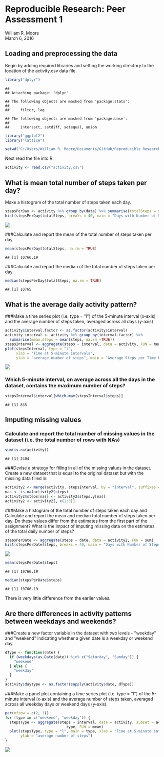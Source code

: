 # Reproducible Research: Peer Assessment 1
William R. Moore  
March 6, 2016  


## Loading and preprocessing the data
Begin by adding required libraries and setting the working directory to the location of the activity.csv data file.


```r
library("dplyr")
```

```
## 
## Attaching package: 'dplyr'
```

```
## The following objects are masked from 'package:stats':
## 
##     filter, lag
```

```
## The following objects are masked from 'package:base':
## 
##     intersect, setdiff, setequal, union
```

```r
library("ggplot2")
library("lattice")

setwd("C:/Users/William R. Moore/Documents/GitHub/Reproducible Research/RepData_PeerAssessment1")
```
Next read the file into R.


```r
activity <- read.csv("activity.csv")
```


## What is mean total number of steps taken per day?

Make a histogram of the total number of steps taken each day.


```r
stepsPerDay <- activity %>% group_by(date) %>% summarise(totalSteps = sum(steps))
hist(stepsPerDay$totalSteps, breaks = 40, main = "Days with Number of Steps", xlab = "number of steps", ylab = "days", col = "Blue")
```

![](PA1_template_files/figure-html/unnamed-chunk-3-1.png)

###Calculate and report the mean of the total number of steps taken per day

```r
mean(stepsPerDay$totalSteps, na.rm = TRUE)
```

```
## [1] 10766.19
```
###Calculate and report the median of the total number of steps taken per day

```r
median(stepsPerDay$totalSteps, na.rm = TRUE)
```

```
## [1] 10765
```



## What is the average daily activity pattern?
###Make a time series plot (i.e. type = "l") of the 5-minute interval (x-axis) and the average number of steps taken, averaged across all days (y-axis)

```r
activity$interval.factor <- as.factor(activity$interval)
activity_interval <- activity %>% group_by(interval.factor) %>% 
  summarise(mean.steps = mean(steps, na.rm =TRUE))
stepsInterval <- aggregate(steps ~ interval, data = activity, FUN = mean)
plot(stepsInterval, type = "l", 
     xlab = "Time at 5-minute intervals", 
     ylab = "average number of steps", main = "Average Steps per Time Each Day")
```

![](PA1_template_files/figure-html/unnamed-chunk-6-1.png)

### Which 5-minute interval, on average across all the days in the dataset, contains the maximum number of steps?


```r
stepsInterval$interval[which.max(stepsInterval$steps)]
```

```
## [1] 835
```


## Imputing missing values
### Calculate and report the total number of missing values in the dataset (i.e. the total number of rows with NAs)


```r
sum(is.na(activity))
```

```
## [1] 2304
```
###Devise a strategy for filling in all of the missing values in the dataset. Create a new dataset that is equal to the original dataset but with the missing data filled in.

```r
activity2 <- merge(activity, stepsInterval, by = "interval", suffixes = c("",".y"))
nas <- is.na(activity2$steps)
activity2$steps[nas] <- activity2$steps.y[nas]
activity2 <- activity2[, c(1:3)]
```
###Make a histogram of the total number of steps taken each day and Calculate and report the mean and median total number of steps taken per day. Do these values differ from the estimates from the first part of the assignment? What is the impact of imputing missing data on the estimates of the total daily number of steps?

```r
stepsPerDate <- aggregate(steps ~ date, data = activity2, FUN = sum)
hist(stepsPerDate$steps, breaks = 40, main = "Days with Number of Steps - NAs removed", xlab = "number of steps", ylab = "days", col = "Blue")
```

![](PA1_template_files/figure-html/unnamed-chunk-10-1.png)

```r
mean(stepsPerDate$steps)
```

```
## [1] 10766.19
```

```r
median(stepsPerDate$steps)
```

```
## [1] 10766.19
```
There is very little difference from the earlier values.
## Are there differences in activity patterns between weekdays and weekends?
###Create a new factor variable in the dataset with two levels - "weekday" and "weekend" indicating whether a given date is a weekday or weekend day.

```r
dType <- function(date) {
  if (weekdays(as.Date(date)) %in% c("Saturday", "Sunday")) {
    "weekend"
  } else {
    "weekday"
  }
}
activity$daytype <- as.factor(sapply(activity$date, dType))
```
###Make a panel plot containing a time series plot (i.e. type = "l") of the 5-minute interval (x-axis) and the average number of steps taken, averaged across all weekday days or weekend days (y-axis).

```r
par(mfrow = c(2, 1))
for (type in c("weekend", "weekday")) {
  stepsType <- aggregate(steps ~ interval, data = activity, subset = activity$daytype == 
                            type, FUN = mean)
  plot(stepsType, type = "l", main = type, xlab = "Time at 5-minute intervals", 
       ylab = "average number of steps")
}
```

![](PA1_template_files/figure-html/unnamed-chunk-14-1.png)

